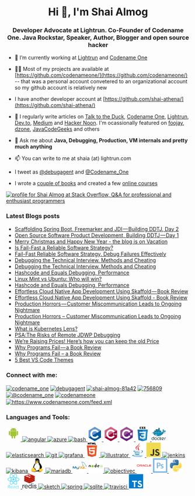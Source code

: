 <h1 align="center">Hi 👋, I'm Shai Almog</h1>
<h3 align="center">Developer Advocate at Lightrun. Co-Founder of Codename One. Java Rockstar, Speaker, Author, Blogger and open source hacker</h3>

- 🔭 I’m currently working at [Lightrun](https://lightrun.com/) and [Codename One](https://www.codenameone.com/)

- 👨‍💻 Most of my projects are available at [https://github.com/codenameone/](https://github.com/codenameone/) -- that was a personal account convetered to an organizational account so my github account is relatively new

- I have another developer account at [https://github.com/shai-athena/](https://github.com/shai-athena/)

- 📝 I regularly write articles on [Talk to the Duck](https://talktotheduck.dev/), [Codename One](https://www.codenameone.com/blog), [Lightrun](https://lightrun.com/blog/), [Dev.to](https://dev.to/codename_one/), [Medium](https://medium.com/@Codename_One) and [Hacker Noon](https://hackernoon.com/u/Codename_One). I'm ocassionally featured on [foojay](https://foojay.io/), [dzone](https://dzone.com/users/308/sa74997.html), [JavaCodeGeeks](https://www.javacodegeeks.com/user/shai.almog?profiletab=posts) and others

- 💬 Ask me about **Java, Debugging, Production, VM internals and pretty much anything**

- 📫 You can write to me at shaia (at) lightrun.com

- I tweet as [@debugagent](https://twitter.com/debugagent) and [@Codename_One](https://twitter.com/Codename_One)

- I wrote a [couple of books](https://www.goodreads.com/author/list/15647322.Shai_Almog) and created a few [online courses](codenameone.teachable.com/)

<a href="https://stackoverflow.com/users/756809/shai-almog"><img src="https://stackoverflow.com/users/flair/756809.png" width="208" height="58" alt="profile for Shai Almog at Stack Overflow, Q&amp;A for professional and enthusiast programmers" title="profile for Shai Almog at Stack Overflow, Q&amp;A for professional and enthusiast programmers"></a>

### Latest Blogs posts
<!-- BLOG-POST-LIST:START -->
- [Scaffolding Spring Boot, Freemarker and JDI — Building DDTJ, Day 2](https://medium.com/javarevisited/scaffolding-spring-boot-freemarker-and-jdi-building-ddtj-day-2-1b991ad3c40c?source=rss-a8cc878ccaaa------2)
- [Open Source Software Product Development, Building DDTJ — Day 1](https://medium.com/javarevisited/open-source-software-product-development-building-ddtj-day-1-f87d0c648288?source=rss-a8cc878ccaaa------2)
- [Merry Christmas and Happy New Year - the blog is on Vacation](https://talktotheduck.dev/merry-christmas-and-happy-new-year-the-blog-is-on-vacation)
- [Is Fail-Fast a Reliable Software Strategy?](https://betterprogramming.pub/is-fail-fast-a-reliable-software-strategy-9ee5c659f061?source=rss-a8cc878ccaaa------2)
- [Fail-Fast Reliable Software Strategy. Debug Failures Effectively](https://talktotheduck.dev/fail-fast-reliable-software-strategy-debug-failures-effectively)
- [Debugging the Technical Interview. Methods and Cheating](https://medium.com/javarevisited/debugging-the-technical-interview-methods-and-cheating-d71fdacee9c2?source=rss-a8cc878ccaaa------2)
- [Debugging the Technical Interview. Methods and Cheating](https://talktotheduck.dev/debugging-the-technical-interview-methods-and-cheating)
- [Hashcode and Equals Debugging, Performance](https://medium.com/javarevisited/hashcode-and-equals-debugging-performance-a4763d02f0ce?source=rss-a8cc878ccaaa------2)
- [Linux Mint vs Ubuntu: Who will win?](https://lightrun.com/best-practices/comparing-linux-mint-and-ubuntu/)
- [Hashcode and Equals Debugging, Performance](https://talktotheduck.dev/hashcode-and-equals-debugging-performance)
- [Effortless Cloud Native App Development Using Skaffold — Book Review](https://medium.com/javarevisited/cloud-native-skaffold-book-review-49457242fadf?source=rss-a8cc878ccaaa------2)
- [Effortless Cloud Native App Development Using Skaffold - Book Review](https://talktotheduck.dev/cloud-native-skaffold-book-review)
- [Production Horrors — Customer Miscommunication Leads to Ongoing Nightmare](https://medium.com/javarevisited/production-horrors-customer-miscommunication-leads-to-ongoing-nightmare-e06ed505bcb0?source=rss-a8cc878ccaaa------2)
- [Production Horrors – Customer Miscommunication Leads to Ongoing Nightmare](https://talktotheduck.dev/production-horrors-customer-miscommunication-leads-to-ongoing-nightmare)
- [What is Kubernetes Lens?](https://lightrun.com/dev-tools/what-is-kubernetes-lens/)
- [PSA:The Risks of Remote JDWP Debugging](https://medium.com/theleanprogrammer/psa-the-risks-of-remote-jdwp-debugging-732ebbff4ad7?source=rss-a8cc878ccaaa------2)
- [We’re Raising Prices! Here’s how you can keep the old Price](https://www.codenameone.com/blog/we-are-raising-prices.html)
- [Why Programs Fail — a Book Review](https://medium.com/javarevisited/why-programs-fail-a-book-review-1452c3e7d476?source=rss-a8cc878ccaaa------2)
- [Why Programs Fail – a Book Review](https://talktotheduck.dev/why-programs-fail-a-book-review)
- [5 Best VS Code Themes](https://lightrun.com/dev-tools/5-best-vs-code-themes/)
<!-- BLOG-POST-LIST:END -->

<h3 align="left">Connect with me:</h3>
<p align="left">
<a href="https://dev.to/codename_one" target="blank"><img align="center" src="https://cdn.jsdelivr.net/npm/simple-icons@3.0.1/icons/dev-dot-to.svg" alt="codename_one" height="30" width="40" /></a>
<a href="https://twitter.com/debugagent" target="blank"><img align="center" src="https://raw.githubusercontent.com/rahuldkjain/github-profile-readme-generator/master/src/images/icons/Social/twitter.svg" alt="debugagent" height="30" width="40" /></a>
<a href="https://linkedin.com/in/shai-almog-81a42" target="blank"><img align="center" src="https://raw.githubusercontent.com/rahuldkjain/github-profile-readme-generator/master/src/images/icons/Social/linked-in-alt.svg" alt="shai-almog-81a42" height="30" width="40" /></a>
<a href="https://stackoverflow.com/users/756809" target="blank"><img align="center" src="https://raw.githubusercontent.com/rahuldkjain/github-profile-readme-generator/master/src/images/icons/Social/stack-overflow.svg" alt="756809" height="30" width="40" /></a>
<a href="https://medium.com/@codename_one" target="blank"><img align="center" src="https://raw.githubusercontent.com/rahuldkjain/github-profile-readme-generator/master/src/images/icons/Social/medium.svg" alt="@codename_one" height="30" width="40" /></a>
<a href="https://www.youtube.com/c/codenameone" target="blank"><img align="center" src="https://raw.githubusercontent.com/rahuldkjain/github-profile-readme-generator/master/src/images/icons/Social/youtube.svg" alt="codenameone" height="30" width="40" /></a>
<a href="/https://www.codenameone.com/feed.xml" target="blank"><img align="center" src="https://raw.githubusercontent.com/rahuldkjain/github-profile-readme-generator/master/src/images/icons/Social/rss.svg" alt="https://www.codenameone.com/feed.xml" height="30" width="40" /></a>
</p>

<h3 align="left">Languages and Tools:</h3>
<p align="left"> <a href="https://developer.android.com" target="_blank"> <img src="https://raw.githubusercontent.com/devicons/devicon/master/icons/android/android-original-wordmark.svg" alt="android" width="40" height="40"/> </a> <a href="https://angular.io" target="_blank"> <img src="https://angular.io/assets/images/logos/angular/angular.svg" alt="angular" width="40" height="40"/> </a> <a href="https://azure.microsoft.com/en-in/" target="_blank"> <img src="https://www.vectorlogo.zone/logos/microsoft_azure/microsoft_azure-icon.svg" alt="azure" width="40" height="40"/> </a> <a href="https://www.gnu.org/software/bash/" target="_blank"> <img src="https://www.vectorlogo.zone/logos/gnu_bash/gnu_bash-icon.svg" alt="bash" width="40" height="40"/> </a> <a href="https://www.cprogramming.com/" target="_blank"> <img src="https://raw.githubusercontent.com/devicons/devicon/master/icons/c/c-original.svg" alt="c" width="40" height="40"/> </a> <a href="https://www.w3schools.com/cpp/" target="_blank"> <img src="https://raw.githubusercontent.com/devicons/devicon/master/icons/cplusplus/cplusplus-original.svg" alt="cplusplus" width="40" height="40"/> </a> <a href="https://www.w3schools.com/cs/" target="_blank"> <img src="https://raw.githubusercontent.com/devicons/devicon/master/icons/csharp/csharp-original.svg" alt="csharp" width="40" height="40"/> </a> <a href="https://www.w3schools.com/css/" target="_blank"> <img src="https://raw.githubusercontent.com/devicons/devicon/master/icons/css3/css3-original-wordmark.svg" alt="css3" width="40" height="40"/> </a> <a href="https://www.docker.com/" target="_blank"> <img src="https://raw.githubusercontent.com/devicons/devicon/master/icons/docker/docker-original-wordmark.svg" alt="docker" width="40" height="40"/> </a> <a href="https://www.elastic.co" target="_blank"> <img src="https://www.vectorlogo.zone/logos/elastic/elastic-icon.svg" alt="elasticsearch" width="40" height="40"/> </a> <a href="https://git-scm.com/" target="_blank"> <img src="https://www.vectorlogo.zone/logos/git-scm/git-scm-icon.svg" alt="git" width="40" height="40"/> </a> <a href="https://grafana.com" target="_blank"> <img src="https://www.vectorlogo.zone/logos/grafana/grafana-icon.svg" alt="grafana" width="40" height="40"/> </a> <a href="https://www.w3.org/html/" target="_blank"> <img src="https://raw.githubusercontent.com/devicons/devicon/master/icons/html5/html5-original-wordmark.svg" alt="html5" width="40" height="40"/> </a> <a href="https://www.adobe.com/in/products/illustrator.html" target="_blank"> <img src="https://www.vectorlogo.zone/logos/adobe_illustrator/adobe_illustrator-icon.svg" alt="illustrator" width="40" height="40"/> </a> <a href="https://www.java.com" target="_blank"> <img src="https://raw.githubusercontent.com/devicons/devicon/master/icons/java/java-original.svg" alt="java" width="40" height="40"/> </a> <a href="https://developer.mozilla.org/en-US/docs/Web/JavaScript" target="_blank"> <img src="https://raw.githubusercontent.com/devicons/devicon/master/icons/javascript/javascript-original.svg" alt="javascript" width="40" height="40"/> </a> <a href="https://www.jenkins.io" target="_blank"> <img src="https://www.vectorlogo.zone/logos/jenkins/jenkins-icon.svg" alt="jenkins" width="40" height="40"/> </a> <a href="https://www.elastic.co/kibana" target="_blank"> <img src="https://www.vectorlogo.zone/logos/elasticco_kibana/elasticco_kibana-icon.svg" alt="kibana" width="40" height="40"/> </a> <a href="https://www.linux.org/" target="_blank"> <img src="https://raw.githubusercontent.com/devicons/devicon/master/icons/linux/linux-original.svg" alt="linux" width="40" height="40"/> </a> <a href="https://mariadb.org/" target="_blank"> <img src="https://www.vectorlogo.zone/logos/mariadb/mariadb-icon.svg" alt="mariadb" width="40" height="40"/> </a> <a href="https://www.mysql.com/" target="_blank"> <img src="https://raw.githubusercontent.com/devicons/devicon/master/icons/mysql/mysql-original-wordmark.svg" alt="mysql" width="40" height="40"/> </a> <a href="https://nodejs.org" target="_blank"> <img src="https://raw.githubusercontent.com/devicons/devicon/master/icons/nodejs/nodejs-original-wordmark.svg" alt="nodejs" width="40" height="40"/> </a> <a href="https://developer.apple.com/library/archive/documentation/Cocoa/Conceptual/ProgrammingWithObjectiveC/Introduction/Introduction.html" target="_blank"> <img src="https://www.vectorlogo.zone/logos/apple_objectivec/apple_objectivec-icon.svg" alt="objectivec" width="40" height="40"/> </a> <a href="https://www.oracle.com/" target="_blank"> <img src="https://raw.githubusercontent.com/devicons/devicon/master/icons/oracle/oracle-original.svg" alt="oracle" width="40" height="40"/> </a> <a href="https://www.photoshop.com/en" target="_blank"> <img src="https://raw.githubusercontent.com/devicons/devicon/master/icons/photoshop/photoshop-line.svg" alt="photoshop" width="40" height="40"/> </a> <a href="https://www.python.org" target="_blank"> <img src="https://raw.githubusercontent.com/devicons/devicon/master/icons/python/python-original.svg" alt="python" width="40" height="40"/> </a> <a href="https://reactjs.org/" target="_blank"> <img src="https://raw.githubusercontent.com/devicons/devicon/master/icons/react/react-original-wordmark.svg" alt="react" width="40" height="40"/> </a> <a href="https://redis.io" target="_blank"> <img src="https://raw.githubusercontent.com/devicons/devicon/master/icons/redis/redis-original-wordmark.svg" alt="redis" width="40" height="40"/> </a> <a href="https://www.sketch.com/" target="_blank"> <img src="https://www.vectorlogo.zone/logos/sketchapp/sketchapp-icon.svg" alt="sketch" width="40" height="40"/> </a> <a href="https://spring.io/" target="_blank"> <img src="https://www.vectorlogo.zone/logos/springio/springio-icon.svg" alt="spring" width="40" height="40"/> </a> <a href="https://www.sqlite.org/" target="_blank"> <img src="https://www.vectorlogo.zone/logos/sqlite/sqlite-icon.svg" alt="sqlite" width="40" height="40"/> </a> <a href="https://travis-ci.org" target="_blank"> <img src="https://www.vectorlogo.zone/logos/travis-ci/travis-ci-icon.svg" alt="travisci" width="40" height="40"/> </a> <a href="https://www.typescriptlang.org/" target="_blank"> <img src="https://raw.githubusercontent.com/devicons/devicon/master/icons/typescript/typescript-original.svg" alt="typescript" width="40" height="40"/> </a> </p>

